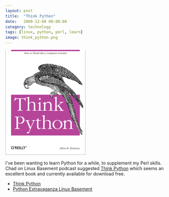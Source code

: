 ```yaml
---
layout: post
title:  "Think Python"
date:   2008-12-08 00:00:00
category: technology
tags: [linux, python, perl, learn]
image: think_python.png
---
```



<img src="/assets/think_python.png" class="image-right" alt="Think Python">

I've been wanting to learn Python for a while, to supplement my Perl skills.  Chad on Linux Basement podcast suggested [Think Python](http://www.greenteapress.com/thinkpython/) which seems an excellent book and currently available for download free.

<!--more-->

   * [Think Python](http://www.greenteapress.com/thinkpython/)
   * [Python Extravaganza Linux Basement](http://linuxbasement.com/content/lb-episode-32-python-extravaganza-linux-basement)
